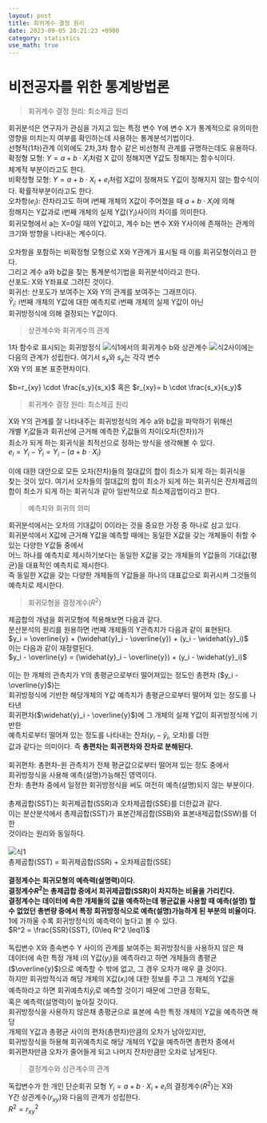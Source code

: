```yaml
---
layout: post
title: 회귀계수 결정 원리   
date: 2023-09-05 20:21:23 +0900
category: statistics 
use_math: true
---
```

# 비전공자를 위한 통계방법론    
> 회귀계수 결정 원리: 최소제곱 원리  

회귀분석은 연구자가 관심을 가지고 있는 특정 변수 Y에 변수 X가 통계적으로 유의미한  
영향을 미치는지 여부를 확인하는데 사용하는 통계분석기법이다.  
선형적(1차)관계 이외에도 2차,3차 함수 같은 비선형적 관계를 규명하는데도 유용하다.  
확정형 모형: $Y=a+b \cdot X_i$처럼 X 값이 정해지면 Y값도 정해지는 함수식이다.  
체계적 부분이라고도 한다.  
비확정형 모형: $Y=a+b \cdot X_i+e_i$처럼 X값이 정해져도 Y깂이 정해지지 않는 함수식이다. 확률적부분이라고도 한다.   
오차항($e_i$): 잔차라고도 하며 i번째 개체의 X값이 주어졌을 때 $a+b \cdot X_i$에 의해  
정해지는 Y값과로 i번째 개체의 실제 Y값($Y_i$)사이의 차이를 의미한다.   
회귀모형에서 a는 X=0일 때의 Y값이고, 계수 b는 변수 X와 Y사이에 존재하는 관계의  
크기와 방향을 나타내는 계수이다.
<br>  
오차항을 포함하는 비확정형 모형으로 X와 Y관계가 표시될 때 이를 회귀모형이라고 한다.  
그리고 계수 a와 b값을 찾는 통계분석기법을 회귀분석이라고 한다.  
산포도: X와 Y좌표로 그려진 것이다.  
회귀선: 산포도가 보여주는 X와 Y의 관계를 보여주는 그래프이다.  
$\widehat{Y}_i$: i번째 개체의 Y값에 대한 예측치로 i번째 개체의 실제 Y값이 아닌  
회귀방정식에 의해 결정되는 Y값이다.
<br>  

> 상관계수와 회귀계수의 관계  

1차 함수로 표시되는 회귀방정식 ![식1](https://latex.codecogs.com/svg.image?\widehat{Y}_i=a&plus;b\cdot&space;X_i&space;)에서의 회귀계수 b와  
상관계수 ![식2](https://latex.codecogs.com/svg.image?r_{xy})사이에는 다음의 관계가 성립한다. 여기서 $s_{x}$와 $s_{y}$는 각각 변수  
X와 Y의 표본 표준편차이다.
<br>    
$b=r_{xy} \cdot \frac{s_y}{s_x}$ 혹은 $r_{xy}= b \cdot \frac{s_x}{s_y}$
<br>  

> 회귀계수 결정 원리: 최소제곱 원리  
  
X와 Y의 관계를 잘 나타내주는 회귀방정식의 계수 a와 b값을 파악하기 위해선  
개별 $Y_i$값들과 회귀선에 근거해 예측한 $\widehat{Y}_i$값들의 차이(오차(잔차))가  
최소가 되게 하는 회귀식을 최적선으로 정하는 방식을 생각해볼 수 있다.  
$e_i = Y_i - \widehat{Y}_i = Y_i - (a+b \cdot X_i)$
<br>    
이에 대한 대안으로 모든 오차(잔차)들의 절대값의 합이 최소가 되게 하는 회귀식을  
찾는 것이 있다. 여기서 오차들의 절대값의 합이 최소가 되게 하는 회귀식은 잔차제곱의  
합이 최소가 되게 하는 회귀식과 같아 일반적으로 최소제곱법이라고 한다.
<br>  

> 예측치와 회귀의 의미  

회귀분석에서는 오차의 기대값이 0이라는 것을 중요한 가정 중 하나로 삼고 있다.  
회귀분석에서 X값에 근거해 Y값을 예측할 때에는 동일한 X값을 갖는 개체들이 취할 수 있는 다양한 Y값들 중에서  
어느 하나를 예측치로 제시하기보다는 동일한 X값을 갖는 개체들의 Y값들의 기대값(평균)을 대표적인 예측치로 제시한다.  
즉 동일한 X값을 갖는 다양한 개체들의 Y값들을 하나의 대표값으로 회귀시켜 그것들의 예측치로 제시한다.
<br>  

> 회귀모형을 결정계수($R^2$)  

제곱합의 개념을 회귀모형에 적용해보면 다음과 같다.  
분산분석의 원리를 원용하면 i번째 개체들의 Y관측치가 다음과 같이 표현된다.  
$y_i = \overline{y} + (\widehat{y}_i - \overline{y}) + (y_i - \widehat{y}_i)$  
이는 다음과 같이 재정렬된다.  
$y_i - \overline{y} = (\widehat{y}_i - \overline{y}) + (y_i - \widehat{y}_i)$
<br>    
이는 한 개체의 관측치가 Y의 총평균으로부터 떨어져있는 정도인 총편차 ($y_i -\overline{y}$)는  
회귀방정식에 기반한 해당개체의 Y값 예측치가 총평균으로부터 떨어져 있는 정도를 나타낸  
회귀편차($\widehat{y}_i - \overline{y}$)에 그 개체의 실제 Y값이 회귀방정식에 기반한  
예측치로부터 떨어져 있는 정도를 나타내는 잔차($y_i - \widehat{y}_i$, 오차)를 더한  
값과 같다는 의미이다. 즉 **총편차는 회귀편차와 잔차로 분해된다.**
<br>  
회귀편차: 총편차-원 관측치가 전체 평균값으로부터 떨어져 있는 정도 중에서  
회귀방정식을 사용해 예측(설명)가능해진 영역이다.  
잔차: 총편차 중에서 일정한 회귀방정식을 써도 여전히 예측(설명)되지 않는 부분이다.
<br>  
총제곱합(SST)는 회귀제곱합(SSR)과 오차제곱합(SSE)를 더한값과 같다.  
이는 분산분석에서 총제곱합(SST)가 표본간제곱합(SSB)와 표본내제곱합(SSW)를 더한  
것이라는 원리와 동일하다.
<br>  
![식1](https://latex.codecogs.com/svg.image?\sum_{i=1}^{n}(y_i-\overline{y})^2=\sum_{i=1}^{n}(\widehat{y}_i-\overline{y})^2&plus;\sum_{i=1}^{n}(y_i-\widehat{y}_i)^2&space;)  
총제곱합(SST) = 회귀제곱합(SSR) + 오차제곱합(SSE)
<br>  
**결정계수는 회귀모형의 예측력(설명력)이다.**  
**결정계수$R^2$는 총제곱합 중에서 회귀제곱합(SSR)이 차지하는 비율을 가리킨다.**  
**결정계수는 데이터에 속한 개체들의 값을 예측하는데 평균값을 사용할 때 예측(설명) 할**  
**수 없었던 총변량 중에서 특정 회귀방정식으로 예측(설명)가능하게 된 부분의 비율이다.**  
1에 가까울 수록 회귀방정식의 예측력이 높다고 볼 수 있다.  
$R^2 = \frac{SSR}{SST}, (0\leq R^2 \leq1)$
<br>  
독립변수 X와 종속변수 Y 사이의 관계를 보여주는 회귀방정식을 사용하지 않은 채  
데이터에 속한 특정 개체 i의 Y값($y_i$)을 예측하라고 하면 개체들의 총평균($\overline{y}$)으로 예측할 수 밖에 없고, 그 경우 오차가 매우 클 것이다.  
하지만 회귀방적식과 해당 개체의 X값($x_i$)에 대한 정보를 주고 그 개체의 Y값을  
예측하라고 하면 회귀예측치$\widehat{y}_i$로 예측할 것이기 때문에 그만큼 정확도,  
혹은 예측력(설명력)이 높아질 것이다.  
회귀방정식을 사용하지 않은채 총평균으로 표본에 속한 특정 개체의 Y값을 예측하면 해당  
개체의 Y값과 총평균 사이의 편차(총편차)만큼의 오차가 남아있지만,  
회귀방정식을 하용해 회귀예측치로 해당 개체의 Y값을 예측하면 총편차 중에서  
회귀편차만큼 오차가 줄어들게 되고 나머지 잔차만큼만 오차로 남게된다.
<br>  

> 결정계수와 상관계수의 관계  

독립변수가 한 개인 단순회귀 모형 $Y_i = a+b\cdot X_i + e_i$의 결정계수($R^2$)는 X와  
Y간 상관계수($r_{xy}$)와 다음의 관계가 성립한다.  
$R^2 = r^2_{xy}$